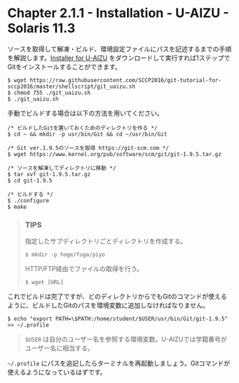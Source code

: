 Chapter 2.1.1 - Installation - U-AIZU - Solaris 11.3
=======

ソースを取得して解凍・ビルド、環境設定ファイルにパスを記述するまでの手順を解説します。[Installer for U-AIZU](https://github.com/SCCP2016/git-tutorial-for-sccp2016/blob/master/shellscript/git_uaizu.sh) をダウンロードして実行すれば1ステップでGitをインストールすることができます。

```
$ wget https://raw.githubusercontent.com/SCCP2016/git-tutorial-for-sccp2016/master/shellscript/git_uaizu.sh
$ chmod 755 ./git_uaizu.sh
$ ./git_uaizu.sh
```

手動でビルドする場合は以下の方法を用いてください。

```
/* ビルドしたGitを置いておくためのディレクトリを作る */
$ cd ~ && mkdir -p usr/bin/Git && cd ~/usr/bin/Git

/* Git ver.1.9.5のソースを取得 https://git-scm.com */
$ wget https://www.kernel.org/pub/software/scm/git/git-1.9.5.tar.gz

/* ソースを解凍してディレクトリに移動 */
$ tar xvf git-1.9.5.tar.gz
$ cd git-1.9.5

/* ビルドする */
$ ./configure
$ make
```

>### TIPS
>
>指定したサブディレクトリごとディレクトリを作成する。
>
>```
>$ mkdir -p hoge/fuga/piyo
>```
>
>HTTP/FTP経由でファイルの取得を行う。
>
>```
>$ wget [URL]
>```

これでビルドは完了ですが、どのディレクトリからでもGitのコマンドが使えるように、ビルドしたGitのパスを環境変数に追加しなければなりません。

```
$ echo "export PATH=\$PATH:/home/student/$USER/usr/bin/Git/git-1.9.5" >> ~/.profile
```

>`$USER` は自分のユーザー名を参照する環境変数。U-AIZUでは学籍番号がユーザー名に相当する。

`~/.profile` にパスを追記したらターミナルを再起動しましょう。Gitコマンドが使えるようになっているはずです。